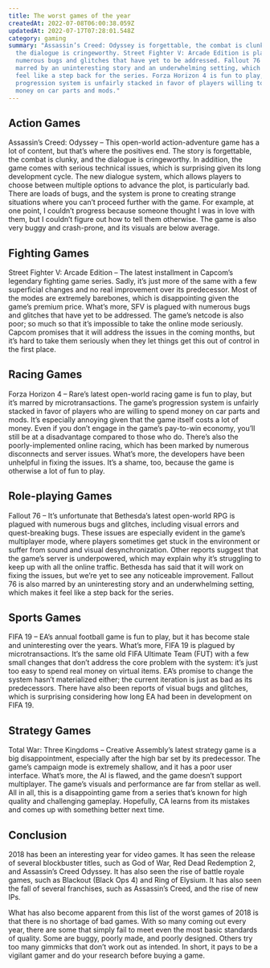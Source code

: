 ```yaml
---
title: The worst games of the year
createdAt: 2022-07-08T06:00:38.059Z
updatedAt: 2022-07-17T07:28:01.548Z
category: gaming
summary: "Assassin’s Creed: Odyssey is forgettable, the combat is clunky, and
  the dialogue is cringeworthy. Street Fighter V: Arcade Edition is plagued with
  numerous bugs and glitches that have yet to be addressed. Fallout 76 is also
  marred by an uninteresting story and an underwhelming setting, which makes it
  feel like a step back for the series. Forza Horizon 4 is fun to play, but its
  progression system is unfairly stacked in favor of players willing to spend
  money on car parts and mods."
---
```


## Action Games

Assassin’s Creed: Odyssey – This open-world action-adventure game has a lot of content, but that’s where the positives end. The story is forgettable, the combat is clunky, and the dialogue is cringeworthy. In addition, the game comes with serious technical issues, which is surprising given its long development cycle. The new dialogue system, which allows players to choose between multiple options to advance the plot, is particularly bad. There are loads of bugs, and the system is prone to creating strange situations where you can’t proceed further with the game. For example, at one point, I couldn’t progress because someone thought I was in love with them, but I couldn’t figure out how to tell them otherwise. The game is also very buggy and crash-prone, and its visuals are below average.

## 
## 
## Fighting Games

Street Fighter V: Arcade Edition – The latest installment in Capcom’s legendary fighting game series. Sadly, it’s just more of the same with a few superficial changes and no real improvement over its predecessor. Most of the modes are extremely barebones, which is disappointing given the game’s premium price. What’s more, SFV is plagued with numerous bugs and glitches that have yet to be addressed. The game’s netcode is also poor; so much so that it’s impossible to take the online mode seriously. Capcom promises that it will address the issues in the coming months, but it’s hard to take them seriously when they let things get this out of control in the first place.

## Racing Games

Forza Horizon 4 – Rare’s latest open-world racing game is fun to play, but it’s marred by microtransactions. The game’s progression system is unfairly stacked in favor of players who are willing to spend money on car parts and mods. It’s especially annoying given that the game itself costs a lot of money. Even if you don’t engage in the game’s pay-to-win economy, you’ll still be at a disadvantage compared to those who do. There’s also the poorly-implemented online racing, which has been marked by numerous disconnects and server issues. What’s more, the developers have been unhelpful in fixing the issues. It’s a shame, too, because the game is otherwise a lot of fun to play.

## Role-playing Games

Fallout 76 – It’s unfortunate that Bethesda’s latest open-world RPG is plagued with numerous bugs and glitches, including visual errors and quest-breaking bugs. These issues are especially evident in the game’s multiplayer mode, where players sometimes get stuck in the environment or suffer from sound and visual desynchronization. Other reports suggest that the game’s server is underpowered, which may explain why it’s struggling to keep up with all the online traffic. Bethesda has said that it will work on fixing the issues, but we’re yet to see any noticeable improvement. Fallout 76 is also marred by an uninteresting story and an underwhelming setting, which makes it feel like a step back for the series.

## Sports Games

FIFA 19 – EA’s annual football game is fun to play, but it has become stale and uninteresting over the years. What’s more, FIFA 19 is plagued by microtransactions. It’s the same old FIFA Ultimate Team (FUT) with a few small changes that don’t address the core problem with the system: it’s just too easy to spend real money on virtual items. EA’s promise to change the system hasn’t materialized either; the current iteration is just as bad as its predecessors. There have also been reports of visual bugs and glitches, which is surprising considering how long EA had been in development on FIFA 19.

## Strategy Games

Total War: Three Kingdoms – Creative Assembly’s latest strategy game is a big disappointment, especially after the high bar set by its predecessor. The game’s campaign mode is extremely shallow, and it has a poor user interface. What’s more, the AI is flawed, and the game doesn’t support multiplayer. The game’s visuals and performance are far from stellar as well. All in all, this is a disappointing game from a series that’s known for high quality and challenging gameplay. Hopefully, CA learns from its mistakes and comes up with something better next time.

## Conclusion

2018 has been an interesting year for video games. It has seen the release of several blockbuster titles, such as God of War, Red Dead Redemption 2, and Assassin’s Creed Odyssey. It has also seen the rise of battle royale games, such as Blackout (Black Ops 4) and Ring of Elysium. It has also seen the fall of several franchises, such as Assassin’s Creed, and the rise of new IPs.

What has also become apparent from this list of the worst games of 2018 is that there is no shortage of bad games. With so many coming out every year, there are some that simply fail to meet even the most basic standards of quality. Some are buggy, poorly made, and poorly designed. Others try too many gimmicks that don’t work out as intended. In short, it pays to be a vigilant gamer and do your research before buying a game.
